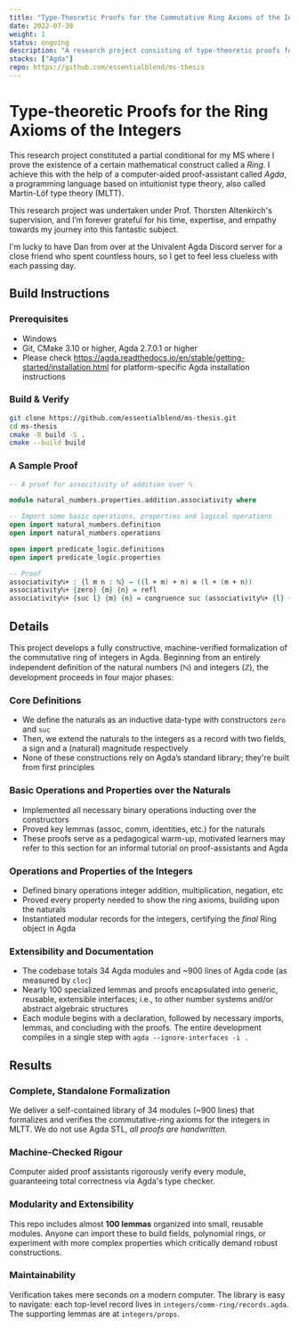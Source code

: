 ```yaml
---
title: "Type-Theoretic Proofs for the Commutative Ring Axioms of the Integers"
date: 2022-07-30
weight: 1
status: ongoing
description: "A research project consisting of type-theoretic proofs for properties of abstract algebraic mathematical structures."
stacks: ["Agda"]
repo: https://github.com/essentialblend/ms-thesis
---
```


# Type-theoretic Proofs for the Ring Axioms of the Integers

This research project constituted a partial conditional for my MS where I prove the existence of a certain mathematical construct called a _Ring_. I achieve this with the help of a computer-aided proof-assistant called _Agda_, a programming language based on intuitionist type theory, also called Martin-Löf type theory (MLTT).

This research project was undertaken under Prof. Thorsten Altenkirch's supervision, and I’m forever grateful for his time, expertise, and empathy towards my journey into this fantastic subject. 

I'm lucky to have Dan from over at the Univalent Agda Discord server for a close friend who spent countless hours, so I get to feel less clueless with each passing day.

## Build Instructions

### Prerequisites

- Windows
- Git, CMake 3.10 or higher, Agda 2.7.0.1 or higher
- Please check https://agda.readthedocs.io/en/stable/getting-started/installation.html for platform-specific Agda installation instructions

### Build & Verify 

```bash
git clone https://github.com/essentialblend/ms-thesis.git
cd ms-thesis
cmake -B build -S .
cmake --build build
```
### A Sample Proof

```agda
-- A proof for associtivity of addition over ℕ

module natural_numbers.properties.addition.associativity where

-- Import some basic operations, properties and logical operations
open import natural_numbers.definition
open import natural_numbers.operations

open import predicate_logic.definitions
open import predicate_logic.properties

-- Proof
associativityℕ+ : {l m n : ℕ} → ((l + m) + n) ≡ (l + (m + n))
associativityℕ+ {zero} {m} {n} = refl
associativityℕ+ {suc l} {m} {n} = congruence suc (associativityℕ+ {l} {m} {n})
```

## Details

This project develops a fully constructive, machine-verified formalization of the commutative ring of integers in Agda. Beginning from an entirely independent definition of the natural numbers (ℕ) and integers (ℤ), the development proceeds in four major phases:

### Core Definitions
- We define the naturals as an inductive data-type with constructors `zero` and `suc`
- Then, we extend the naturals to the integers as a record with two fields, a sign and a (natural) magnitude respectively
- None of these constructions rely on Agda’s standard library; they're built from first principles

### Basic Operations and Properties over the Naturals
- Implemented all necessary binary operations inducting over the constructors
- Proved key lemmas (assoc, comm, identities, etc.) for the naturals
- These proofs serve as a pedagogical warm-up, motivated learners may refer to this section for an informal tutorial on proof-assistants and Agda

### Operations and Properties of the Integers
- Defined binary operations integer addition, multiplication, negation, etc
- Proved every property needed to show the ring axioms, building upon the naturals
- Instantiated modular records for the integers, certifying the _final_ Ring object in Agda

### Extensibility and Documentation
- The codebase totals 34 Agda modules and ~900 lines of Agda code (as measured by `cloc`)
- Nearly 100 specialized lemmas and proofs encapsulated into generic, reusable, extensible interfaces; i.e., to other number systems and/or abstract algebraic structures
- Each module begins with a declaration, followed by necessary imports, lemmas, and concluding with the proofs. The entire development compiles in a single step with `agda --ignore-interfaces -i .`

## Results

### Complete, Standalone Formalization
We deliver a self-contained library of 34 modules (~900 lines) that formalizes and verifies the commutative-ring axioms for the integers in MLTT. We do not use Agda STL, _all proofs are handwritten._

### Machine-Checked Rigour
Computer aided proof assistants rigorously verify every module, guaranteeing total correctness via Agda's type checker.

### Modularity and Extensibility
This repo includes almost **100 lemmas** organized into small, reusable modules. Anyone can import these to build fields, polynomial rings, or experiment with more complex properties which critically demand robust constructions.

### Maintainability
Verification takes mere seconds on a modern computer. The library is easy to navigate: each top-level record lives in `integers/comm-ring/records.agda`. The supporting lemmas are at `integers/props`.

